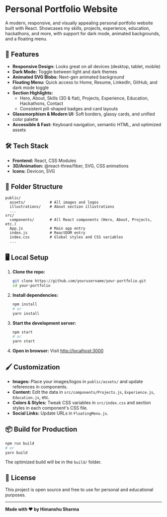 # Personal Portfolio Website

A modern, responsive, and visually appealing personal portfolio website built with React. Showcases my skills, projects, experience, education, hackathons, and more, with support for dark mode, animated backgrounds, and a floating menu.

## 🚀 Features
- **Responsive Design:** Looks great on all devices (desktop, tablet, mobile)
- **Dark Mode:** Toggle between light and dark themes
- **Animated SVG Blobs:** Next-gen animated background
- **Floating Menu:** Quick access to Home, Resume, LinkedIn, GitHub, and dark mode toggle
- **Section Highlights:**
  - Hero, About, Skills (3D & flat), Projects, Experience, Education, Hackathons, Contact
  - Consistent pill-shaped badges and card layouts
- **Glassmorphism & Modern UI:** Soft borders, glassy cards, and unified color palette
- **Accessible & Fast:** Keyboard navigation, semantic HTML, and optimized assets

## 🛠️ Tech Stack
- **Frontend:** React, CSS Modules
- **3D/Animation:** @react-three/fiber, SVG, CSS animations
- **Icons:** Devicon, SVG

## 📁 Folder Structure
```
public/
  assets/           # All images and logos
  illustrations/    # About section illustrations
  ...
src/
  components/       # All React components (Hero, About, Projects, etc.)
  App.js            # Main app entry
  index.js          # ReactDOM entry
  index.css         # Global styles and CSS variables
  ...
```

## 🖥️ Local Setup
1. **Clone the repo:**
   ```bash
   git clone https://github.com/yourusername/your-portfolio.git
   cd your-portfolio
   ```
2. **Install dependencies:**
   ```bash
   npm install
   # or
   yarn install
   ```
3. **Start the development server:**
   ```bash
   npm start
   # or
   yarn start
   ```
4. **Open in browser:**
   Visit [http://localhost:3000](http://localhost:3000)

## 🖌️ Customization
- **Images:** Place your images/logos in `public/assets/` and update references in components.
- **Content:** Edit the data in `src/components/Projects.js`, `Experience.js`, `Education.js`, etc.
- **Colors & Styles:** Tweak CSS variables in `src/index.css` and section styles in each component's CSS file.
- **Social Links:** Update URLs in `FloatingMenu.js`.

## 📦 Build for Production
```bash
npm run build
# or
yarn build
```
The optimized build will be in the `build/` folder.

## 📝 License
This project is open source and free to use for personal and educational purposes.

---

**Made with ❤️ by Himanshu Sharma** 
